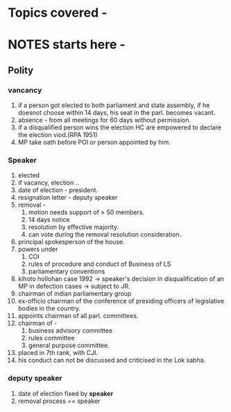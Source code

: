 # Topics covered - 


# NOTES starts here -
## Polity
### vancancy
1. if a person got elected to both parliament and state assembly, if he doesnot choose within 14 days, his seat in the parl. becomes vacant.
2. absence - from all meetings for 60 days without permission.
3. if a disqualified person wins the election HC are empowered to declare the election viod.(RPA 1951)
4. MP take oath before POI or person appointed by him.
### Speaker
1. elected
2. if vacancy, election ..
3. date of election - president.
4. resignation letter - deputy speaker
5. removal - 
	1. motion needs support of > 50 members.
	2. 14 days notice
	3. resolution by effective majority.
	4. can vote during the removal resolution consideration.
6. principal spokesperson of the house.
7. powers under
	1. COI
	2. rules of procedure and conduct of Business of LS
	3. parliamentary conventions
8. kihoto hollohan case 1992 -> speaker's decision in disqualification of an MP in defection cases -> subject to JR.
9. chairman of indian parliamentary group
10. ex-officio chairman of the conference of presiding officers of legislative bodies in the country.
11. appoints chairman of all parl. committees.
12. chairman of - 
	1. business advisory committee
	2. rules committee
	3. general purpose committee.
13. placed in 7th rank, with CJI.
14. his conduct can not be discussed and criticised in the Lok sabha.

### deputy speaker
1. date of election fixed by **speaker**
2. removal process == speaker